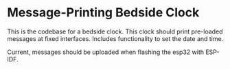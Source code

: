 # Message-Printing Bedside Clock

This is the codebase for a bedside clock. This clock should print pre-loaded messages at fixed interfaces. Includes functionality to set the date and time.

Current, messages should be uploaded when flashing the esp32 with ESP-IDF.